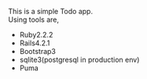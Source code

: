 This is a simple Todo app.  
Using tools are,
- Ruby2.2.2
- Rails4.2.1
- Bootstrap3
- sqlite3(postgresql in production env)
- Puma